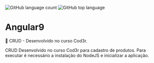 ![GitHub language count](https://img.shields.io/github/languages/count/otavioeiji/angular9)
![GitHub top language](https://img.shields.io/github/languages/top/otavioeiji/angular9)

# Angular9
:memo: CRUD - Desenvolvido no curso Cod3r.

CRUD Desenvolvido no curso Cod3r para cadastro de produtos.
Para executar é necessário a instalação do NodeJS e inicializar a aplicação.

